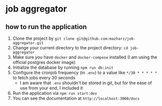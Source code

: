 # job aggregator

## how to run the application

1. Clone the project by `git clone git@github.com:mazharz/job-aggregator.git`
1. Change your current directory to the project directory: `cd job-aggregator`
1. Make sure you have `docker` and `docker-compose` installed (I am using the official postgres docker image)
1. Initialize the database by running `npm run db:init`
1. Configure the cronjob frequency (in `.env`) to a value like `*/30 * * * * *` to fetch jobs every 30 seconds
   - I am aware that `.env` shouldn't be stored in git, but for the ease of use from your end, I included it
1. Run the application via `npm run start:dev`
1. You can see the documentation at `http://localhost:3000/docs`
